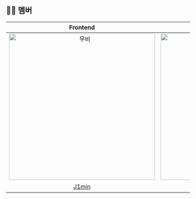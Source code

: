 ## 🙌🏻 멤버

|                                         Frontend                                         |                                          Backend                                           |
| :--------------------------------------------------------------------------------------: | :----------------------------------------------------------------------------------------: 
| <img src="https://avatars.githubusercontent.com/u/80014454?s=400&u=697229e95f7d992ec544f660b009decf907ac4d6&v=4" width=400px alt="무비"/> | <img src="https://avatars.githubusercontent.com/u/80371249?v=4" width=400px alt="J1min"/> | 
|                            [J1min](https://github.com/j1min)                             |                    [남세](https://github.com/nswon)                |

